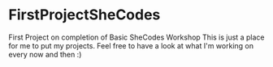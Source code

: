 # FirstProjectSheCodes
First Project on completion of Basic SheCodes Workshop
This is just a place for me to put my projects.
Feel free to have a look at what I'm working on every now and then :)
